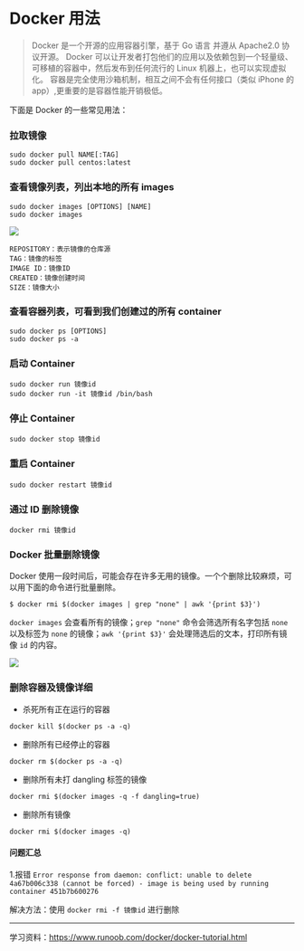 # Docker 用法


> Docker 是一个开源的应用容器引擎，基于 Go 语言 并遵从 Apache2.0 协议开源。
Docker 可以让开发者打包他们的应用以及依赖包到一个轻量级、可移植的容器中，然后发布到任何流行的 Linux 机器上，也可以实现虚拟化。
容器是完全使用沙箱机制，相互之间不会有任何接口（类似 iPhone 的 app）,更重要的是容器性能开销极低。

下面是 Docker 的一些常见用法：

### 拉取镜像

```
sudo docker pull NAME[:TAG]
sudo docker pull centos:latest
```

### 查看镜像列表，列出本地的所有 images

```
sudo docker images [OPTIONS] [NAME]
sudo docker images
```

![](https://github.com/liuzhongning/Articles/blob/master/resources/Docker/docker01.jpg)

```
REPOSITORY：表示镜像的仓库源
TAG：镜像的标签
IMAGE ID：镜像ID
CREATED：镜像创建时间
SIZE：镜像大小
```

### 查看容器列表，可看到我们创建过的所有 container

```
sudo docker ps [OPTIONS]
sudo docker ps -a
```

### 启动 Container

```
sudo docker run 镜像id
sudo docker run -it 镜像id /bin/bash
```

### 停止 Container

```
sudo docker stop 镜像id
```

### 重启 Container

```
sudo docker restart 镜像id
```

### 通过 ID 删除镜像

```
docker rmi 镜像id
```

### Docker 批量删除镜像

Docker 使用一段时间后，可能会存在许多无用的镜像。一个个删除比较麻烦，可以用下面的命令进行批量删除。

```
$ docker rmi $(docker images | grep "none" | awk '{print $3}')

```

`docker images` 会查看所有的镜像；`grep "none"` 命令会筛选所有名字包括 `none` 以及标签为 `none` 的镜像；`awk '{print $3}'` 会处理筛选后的文本，打印所有镜像 `id` 的内容。

![](https://github.com/liuzhongning/Articles/blob/master/resources/Docker/docker02.jpg)

### 删除容器及镜像详细

- 杀死所有正在运行的容器

```
docker kill $(docker ps -a -q)
```

- 删除所有已经停止的容器

```
docker rm $(docker ps -a -q)
```

- 删除所有未打 dangling 标签的镜像

```
docker rmi $(docker images -q -f dangling=true)
```

- 删除所有镜像

```
docker rmi $(docker images -q)
```

#### 问题汇总

1.报错 `Error response from daemon: conflict: unable to delete 4a67b006c338 (cannot be forced) - image is being used by running container 451b7b600276`

解决方法：使用 `docker rmi -f 镜像id` 进行删除

---

学习资料：https://www.runoob.com/docker/docker-tutorial.html